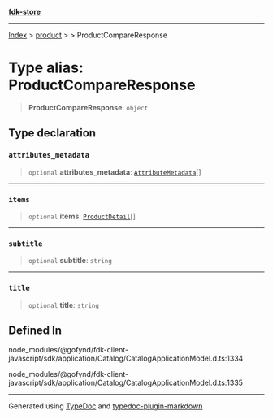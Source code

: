 [**fdk-store**](../../../README.md)
***

[Index](../../../API.md) > [product](../../README.md) > [<internal>](../README.md) > ProductCompareResponse

# Type alias: ProductCompareResponse

> **ProductCompareResponse**: `object`

## Type declaration

### `attributes_metadata`

> `optional` **attributes\_metadata**: [`AttributeMetadata`](type-alias.AttributeMetadata.md)[]

***

### `items`

> `optional` **items**: [`ProductDetail`](type-alias.ProductDetail.md)[]

***

### `subtitle`

> `optional` **subtitle**: `string`

***

### `title`

> `optional` **title**: `string`

## Defined In

node\_modules/@gofynd/fdk-client-javascript/sdk/application/Catalog/CatalogApplicationModel.d.ts:1334

node\_modules/@gofynd/fdk-client-javascript/sdk/application/Catalog/CatalogApplicationModel.d.ts:1335

***
Generated using [TypeDoc](https://typedoc.org/) and [typedoc-plugin-markdown](https://www.npmjs.com/package/typedoc-plugin-markdown)
